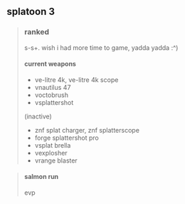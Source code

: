 ## splatoon 3
> ### ranked
> s-s+. wish i had more time to game, yadda yadda :^)
> #### current weapons
> - ve-litre 4k, ve-litre 4k scope
> - vnautilus 47
> - voctobrush
> - vsplattershot
>
> (inactive)
> - znf splat charger, znf splatterscope
> - forge splattershot pro
> - vsplat brella
> - vexplosher
> - vrange blaster

> #### salmon run
>  evp
